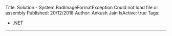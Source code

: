 Title: Solution - System.BadImageFormatException Could not load file or assembly
Published: 20/12/2018
Author: Ankush Jain
IsActive: true
Tags:
  - .NET
---
